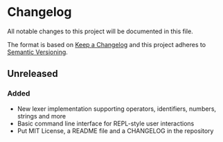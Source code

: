 # Changelog
All notable changes to this project will be documented in this file.

The format is based on [Keep a Changelog](http://keepachangelog.com/en/1.0.0/)
and this project adheres to [Semantic Versioning](http://semver.org/spec/v2.0.0.html).

## Unreleased

### Added
- New lexer implementation supporting operators, identifiers, numbers, strings and more
- Basic command line interface for REPL-style user interactions
- Put MIT License, a README file and a CHANGELOG in the repository